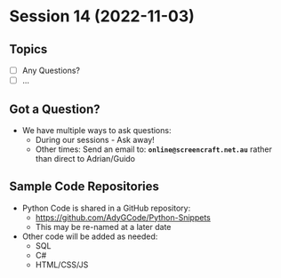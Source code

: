 # Session 14 (2022-11-03)

## Topics

- [ ] Any Questions?
- [ ] ...

## Got a Question?

- We have multiple ways to ask questions:
	- During our sessions - Ask away!
	- Other times: Send an email to: **`online@screencraft.net.au`** rather than direct to
	  Adrian/Guido

## Sample Code Repositories

- Python Code is shared in a GitHub repository:
	- https://github.com/AdyGCode/Python-Snippets
	- This may be re-named at a later date
- Other code will be added as needed:
	- SQL
	- C#
	- HTML/CSS/JS

